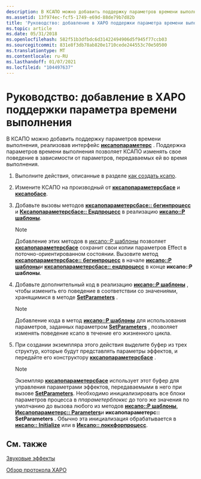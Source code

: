 ```yaml
---
description: В КСАПО можно добавить поддержку параметров времени выполнения, реализовав интерфейс Иксапопараметерс. Поддержка параметров времени выполнения позволяет КСАПО изменять свое поведение в зависимости от параметров, передаваемых ей во время выполнения.
ms.assetid: 13f974ec-fcf5-1749-e69d-88de79b7d82b
title: 'Руководство: добавление в XAPO поддержки параметра времени выполнения'
ms.topic: article
ms.date: 05/31/2018
ms.openlocfilehash: 582f51b3dfbdc6d31422494906d5f945f77ccb03
ms.sourcegitcommit: 831e8f3db78ab820e1710cede244553c70e50500
ms.translationtype: MT
ms.contentlocale: ru-RU
ms.lasthandoff: 01/07/2021
ms.locfileid: "104497637"
---
```

# <a name="how-to-add-run-time-parameter-support-to-an-xapo"></a>Руководство: добавление в XAPO поддержки параметра времени выполнения

В КСАПО можно добавить поддержку параметров времени выполнения, реализовав интерфейс [**иксапопараметерс**](/windows/desktop/api/XAPO/nn-xapo-ixapoparameters) . Поддержка параметров времени выполнения позволяет КСАПО изменять свое поведение в зависимости от параметров, передаваемых ей во время выполнения.

1.  Выполните действия, описанные в разделе [как создать ксапо](how-to--create-an-xapo.md).
2.  Измените КСАПО на производный от [**кксапопараметерсбасе**](/windows/desktop/api/XAPOBase/nl-xapobase-cxapoparametersbase) и [**кксапобасе**](/windows/desktop/api/XAPOBase/nl-xapobase-cxapobase).
3.  Добавьте вызовы методов [**кксапопараметерсбасе:: бегинпроцесс**](/windows/win32/api/xapobase/nf-xapobase-cxapoparametersbase-beginprocess) и [**Кксапопараметерсбасе:: Ендпроцесс**](/windows/win32/api/xapobase/nf-xapobase-cxapoparametersbase-endprocess) в реализацию [**иксапо::P шаблоны**](/windows/win32/api/xapo/nf-xapo-ixapo-process).

    > [!Note]  
    > Добавление этих методов в [иксапо::P шаблоны](how-to--build-a-basic-audio-processing-graph.md) позволяет [**кксапопараметерсбасе**](/windows/desktop/api/XAPOBase/nl-xapobase-cxapoparametersbase) сохранит свои копии параметров Effect в поточно-ориентированном состоянии. Вызовите метод [**кксапопараметерсбасе:: бегинпроцесс**](/windows/win32/api/xapobase/nf-xapobase-cxapoparametersbase-beginprocess) в начале [**иксапо::P шаблоны**](/windows/win32/api/xapo/nf-xapo-ixapo-process)и [**кксапопараметерсбасе:: ендпроцесс**](/windows/win32/api/xapobase/nf-xapobase-cxapoparametersbase-endprocess) в конце **иксапо::P шаблоны**.

     

4.  Добавьте дополнительный код в реализацию [**иксапо::P шаблоны**](/windows/win32/api/xapo/nf-xapo-ixapo-process) , чтобы изменить его поведение в соответствии со значениями, хранящимися в методе [**SetParameters**](/windows/win32/api/xapo/nf-xapo-ixapoparameters-setparameters) .

    > [!Note]  
    > Добавление кода в метод [**иксапо::P шаблоны**](/windows/win32/api/xapo/nf-xapo-ixapo-process) для использования параметров, заданных параметром [**SetParameters**](/windows/win32/api/xapo/nf-xapo-ixapoparameters-setparameters) , позволяет изменять поведение ксапо в течение его жизненного цикла.

     

5.  При создании экземпляра этого действия выделите буфер из трех структур, которые будут представлять параметры эффектов, и передайте его конструктору [**кксапопараметерсбасе**](/windows/desktop/api/XAPOBase/nl-xapobase-cxapoparametersbase) .

    > [!Note]  
    > Экземпляр [**кксапопараметерсбасе**](/windows/desktop/api/XAPOBase/nl-xapobase-cxapoparametersbase) использует этот буфер для управления параметрами эффектов, передаваемыми в него при вызове [**SetParameters**](/windows/win32/api/xapo/nf-xapo-ixapoparameters-setparameters). Необходимо инициализировать все блоки параметров процесса в *ппараметерблоккс* до того же значения по умолчанию до вызова любого из методов [**иксапо::P шаблоны**](/windows/win32/api/xapo/nf-xapo-ixapo-process), [**Иксапопараметерс:: Parameters**](/windows/win32/api/xapo/nf-xapo-ixapoparameters-getparameters)и **иксапопараметерс:: SetParameters** . Обычно эта инициализация обрабатывается в [**иксапо:: Initialize**](/windows/win32/api/xapo/nf-xapo-ixapo-initialize) или в [**Иксапо:: локкфорпроцесс**](/windows/win32/api/xapo/nf-xapo-ixapo-lockforprocess).

     

## <a name="related-topics"></a>См. также

<dl> <dt>

[Звуковые эффекты](audio-effects.md)
</dt> <dt>

[Обзор протокола XAPO](xapo-overview.md)
</dt> </dl>

 

 
